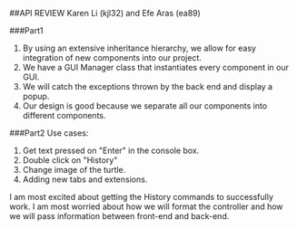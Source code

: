 ##API REVIEW
Karen Li (kjl32) and Efe Aras (ea89)

###Part1
1. By using an extensive inheritance hierarchy, we allow for easy integration of new components into our project.
2. We have a GUI Manager class that instantiates every component in our GUI.
3. We will catch the exceptions thrown by the back end and display a popup.
4. Our design is good because we separate all our components into different components. 

###Part2
Use cases:
1. Get text pressed on "Enter" in the console box.
2. Double click on "History"
3. Change image of the turtle.
4. Adding new tabs and extensions.

I am most excited about getting the History commands to successfully work.
I am most worried about how we will format the controller and how we will pass information between front-end and back-end.
